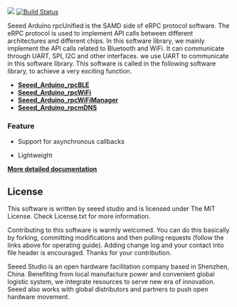 ![](https://files.seeedstudio.com/wiki/Wio-Terminal/img/erpc.png)
 [![Build Status](https://travis-ci.com/Seeed-Studio/Seeed_Arduino_eRPC.svg?branch=master)](https://travis-ci.com/Seeed-Studio/Seeed_Arduino_eRPC)


Seeed Arduino rpcUnified is the SAMD side of eRPC protocol software. The eRPC protocol is used to implement API calls between different architectures and different chips. In this software library, we mainly implement the API calls related to Bluetooth and WiFi. It can communicate through UART, SPI, I2C and other interfaces.  we use UART to communicate in this software library. This software is called in the following software library, to achieve a very exciting function.

-  [**Seeed_Arduino_rpcBLE**](https://github.com/Seeed-Studio/Seeed_Arduino_rpcBLE) 
-  [**Seeed_Arduino_rpcWiFi**](https://github.com/Seeed-Studio/Seeed_Arduino_rpcWiFi) 
-  [**Seeed_Arduino_rpcWiFiManager**](https://github.com/Seeed-Studio/Seeed_Arduino_rpcWiFiManager)
-  [**Seeed_Arduino_rpcmDNS**](https://github.com/Seeed-Studio/Seeed_Arduino_rpcmDNS)

### **Feature**

- Support for asynchronous callbacks

- Lightweight

[**More detailed documentation**](https://wiki.seeedstudio.com/Wio-Terminal-Wi-Fi/)

## **License**

This software is written by seeed studio and is licensed under The MIT License. Check License.txt for more information.

Contributing to this software is warmly welcomed. You can do this basically by forking, committing modifications and then pulling requests (follow the links above for operating guide). Adding change log and your contact into file header is encouraged. Thanks for your contribution.

Seeed Studio is an open hardware facilitation company based in Shenzhen, China. Benefiting from local manufacture power and convenient global logistic system, we integrate resources to serve new era of innovation. Seeed also works with global distributors and partners to push open hardware movement.
